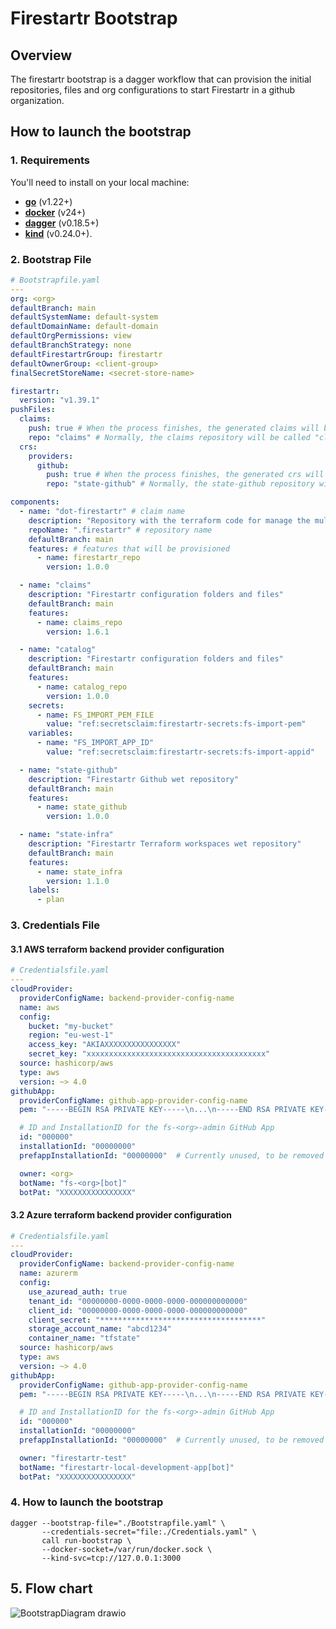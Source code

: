 # Firestartr Bootstrap

## Overview

The firestartr bootstrap is a dagger workflow that can provision the initial repositories, files and org configurations to start Firestartr in a github organization.

## How to launch the bootstrap

### 1. Requirements

You'll need to install on your local machine:
- [**go**](https://go.dev/doc/install) (v1.22+)
- [**docker**](https://docs.docker.com/engine/install/) (v24+)
- [**dagger**](https://docs.dagger.io/install) (v0.18.5+)
- [**kind**](https://kind.sigs.k8s.io/docs/user/quick-start#installation) (v0.24.0+).



### 2. Bootstrap File

```yaml
# Bootstrapfile.yaml
---
org: <org>
defaultBranch: main
defaultSystemName: default-system
defaultDomainName: default-domain
defaultOrgPermissions: view
defaultBranchStrategy: none
defaultFirestartrGroup: firestartr
defaultOwnerGroup: <client-group>
finalSecretStoreName: <secret-store-name>

firestartr:
  version: "v1.39.1"
pushFiles:
  claims:
    push: true # When the process finishes, the generated claims will be pushed to the claims repository.
    repo: "claims" # Normally, the claims repository will be called "claims", but it is possible to change the name.
  crs:
    providers:
      github:
        push: true # When the process finishes, the generated crs will be pushed to the crs repository.
        repo: "state-github" # Normally, the state-github repository will be called "state-github", but it is possible to change the name.

components:
  - name: "dot-firestartr" # claim name
    description: "Repository with the terraform code for manage the multi-tenant infrastructure"
    repoName: ".firestartr" # repository name
    defaultBranch: main
    features: # features that will be provisioned
      - name: firestartr_repo
        version: 1.0.0

  - name: "claims"
    description: "Firestartr configuration folders and files"
    defaultBranch: main
    features:
      - name: claims_repo
        version: 1.6.1

  - name: "catalog"
    description: "Firestartr configuration folders and files"
    defaultBranch: main
    features:
      - name: catalog_repo
        version: 1.0.0
    secrets:
      - name: FS_IMPORT_PEM_FILE
        value: "ref:secretsclaim:firestartr-secrets:fs-import-pem"
    variables:
      - name: "FS_IMPORT_APP_ID"
        value: "ref:secretsclaim:firestartr-secrets:fs-import-appid"

  - name: "state-github"
    description: "Firestartr Github wet repository"
    defaultBranch: main
    features:
      - name: state_github
        version: 1.0.0

  - name: "state-infra"
    description: "Firestartr Terraform workspaces wet repository"
    defaultBranch: main
    features:
      - name: state_infra
        version: 1.1.0
    labels:
      - plan
```

### 3. Credentials File

#### 3.1 AWS terraform backend provider configuration

```yaml
# Credentialsfile.yaml
---
cloudProvider:
  providerConfigName: backend-provider-config-name
  name: aws
  config:
    bucket: "my-bucket"
    region: "eu-west-1"
    access_key: "AKIAXXXXXXXXXXXXXXXX"
    secret_key: "xxxxxxxxxxxxxxxxxxxxxxxxxxxxxxxxxxxxxxxx"
  source: hashicorp/aws
  type: aws
  version: ~> 4.0
githubApp:
  providerConfigName: github-app-provider-config-name
  pem: "-----BEGIN RSA PRIVATE KEY-----\n...\n-----END RSA PRIVATE KEY-----"

  # ID and InstallationID for the fs-<org>-admin GitHub App
  id: "000000"
  installationId: "00000000"
  prefappInstallationId: "00000000"  # Currently unused, to be removed in the future but needs to exist

  owner: <org>
  botName: "fs-<org>[bot]"
  botPat: "XXXXXXXXXXXXXXXX"
```

#### 3.2 Azure terraform backend provider configuration

```yaml
# Credentialsfile.yaml
---
cloudProvider:
  providerConfigName: backend-provider-config-name
  name: azurerm
  config:
    use_azuread_auth: true
    tenant_id: "00000000-0000-0000-0000-000000000000"
    client_id: "00000000-0000-0000-0000-000000000000"
    client_secret: "************************************"
    storage_account_name: "abcd1234"
    container_name: "tfstate"
  source: hashicorp/aws
  type: aws
  version: ~> 4.0
githubApp:
  providerConfigName: github-app-provider-config-name
  pem: "-----BEGIN RSA PRIVATE KEY-----\n...\n-----END RSA PRIVATE KEY-----"

  # ID and InstallationID for the fs-<org>-admin GitHub App
  id: "000000"
  installationId: "00000000"
  prefappInstallationId: "00000000"  # Currently unused, to be removed in the future but needs to exist

  owner: "firestartr-test"
  botName: "firestartr-local-development-app[bot]"
  botPat: "XXXXXXXXXXXXXXXX"
```

### 4. How to launch the bootstrap

```shell
dagger --bootstrap-file="./Bootstrapfile.yaml" \
       --credentials-secret="file:./Credentials.yaml" \
       call run-bootstrap \
       --docker-socket=/var/run/docker.sock \
       --kind-svc=tcp://127.0.0.1:3000
```

## 5. Flow chart
![BootstrapDiagram drawio](https://github.com/user-attachments/assets/1c824119-b147-47bb-b8f8-8cc17db29c6a)
